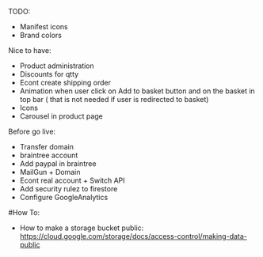 TODO:

* Manifest icons
* Brand colors

Nice to have:

* Product administration
* Discounts for qtty
* Econt create shipping order
* Animation when user click on Add to basket button and on the basket in top bar ( that is not needed if user is redirected to basket)
* Icons
* Carousel in product page

Before go live:

* Transfer domain
* braintree account
* Add paypal in braintree
* MailGun + Domain
* Econt real account + Switch API
* Add security rulez to firestore
* Configure GoogleAnalytics

#How To:

* How to make a storage bucket public:
  https://cloud.google.com/storage/docs/access-control/making-data-public
